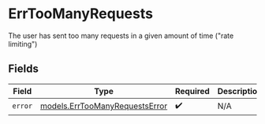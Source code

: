 # ErrTooManyRequests

The user has sent too many requests in a given amount of time ("rate limiting")


## Fields

| Field                                                                  | Type                                                                   | Required                                                               | Description                                                            |
| ---------------------------------------------------------------------- | ---------------------------------------------------------------------- | ---------------------------------------------------------------------- | ---------------------------------------------------------------------- |
| `error`                                                                | [models.ErrTooManyRequestsError](../models/errtoomanyrequestserror.md) | :heavy_check_mark:                                                     | N/A                                                                    |
